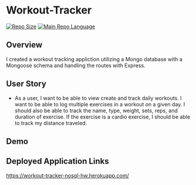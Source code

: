 # Workout-Tracker
[![Repo Size](https://img.shields.io/github/repo-size/traviscult/Workout-Tracker?style=plastic)](https://github.com/traviscult/Workout-Tracker)
[![Main Repo Language](https://img.shields.io/github/languages/top/traviscult/Workout-Tracker?style=plastic)](https://github.com/traviscult/Workout-Tracker)

## Overview 

I created a workout tracking appliction utilizing a Mongo database with a Mongoose schema and handling the routes with Express.

## User Story

* As a user, I want to be able to view create and track daily workouts. I want to be able to log multiple exercises in a workout on a given day. I should also be able to track the name, type, weight, sets, reps, and duration of exercise. If the exercise is a cardio exercise, I should be able to track my distance traveled.

## Demo

## Deployed Application Links

https://workout-tracker-nosql-hw.herokuapp.com/